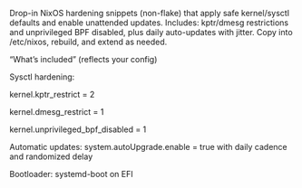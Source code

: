 Drop-in NixOS hardening snippets (non-flake) that apply safe kernel/sysctl defaults and enable unattended updates.
Includes: kptr/dmesg restrictions and unprivileged BPF disabled, plus daily auto-updates with jitter.
Copy into /etc/nixos, rebuild, and extend as needed.

“What’s included” (reflects your config)

Sysctl hardening:

kernel.kptr_restrict = 2

kernel.dmesg_restrict = 1

kernel.unprivileged_bpf_disabled = 1

Automatic updates: system.autoUpgrade.enable = true with daily cadence and randomized delay

Bootloader: systemd-boot on EFI

